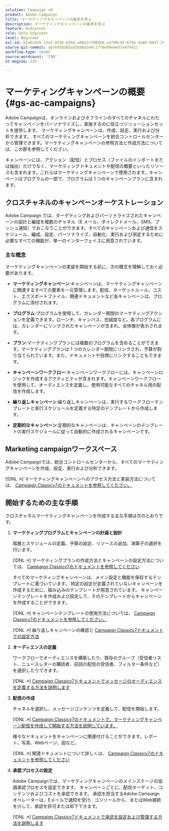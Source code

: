 ```yaml
---
solution: Campaign v8
product: Adobe Campaign
title: マーケティングキャンペーンの基本を学ぶ
description: マーケティングキャンペーンの基本を学ぶ
feature: Audiences
role: Data Engineer
level: Beginner
exl-id: b5a6c845-13a7-4746-b856-a08a3cf80b66,c4798c8f-619e-4a60-80d7-29b9e4c61168
source-git-commit: ab7e458db5ad5696d144c17f6e89e4437a476d11
workflow-type: tm+mt
source-wordcount: '730'
ht-degree: 22%

---
```


# マーケティングキャンペーンの概要{#gs-ac-campaigns}

Adobe Campaignは、オンラインおよびオフラインのすべてのチャネルにわたってキャンペーンをパーソナライズし、実施するのに役立つソリューションセットを提供します。 マーケティングキャンペーンは、作成、設定、実行および分析できます。 すべてのマーケティングキャンペーンを統合コントロールセンターから管理できます。マーケティングキャンペーンの参照方法と作成方法については、この節を参照してください。

キャンペーンには、アクション（配信）とプロセス（ファイルのインポートまたは抽出）だけでなく、マーケティングドキュメントや配信の概要といったリソースも含まれます。これらはマーケティングキャンペーンで使用されます。キャンペーンはプログラムの一部で、プログラムは 1 つのキャンペーンプランに含まれます。

## クロスチャネルのキャンペーンオーケストレーション

Adobe Campaign では、ターゲティングおよびパーソナライズされたキャンペーンの設計と編成を複数のチャネル（E メール、ダイレクトメール、SMS、プッシュ通知）でおこなうことができます。すべてのキャンペーンおよび通信をスケジュール、編成、設定、パーソナライズ、自動化、実行および測定するために必要なすべての機能が、単一のインターフェイスに用意されています。

### 主な概念

マーケティングキャンペーンの実装を開始する前に、次の概念を理解しておく必要があります。

* **マーケティングキャンペーン**:キャンペーンは、マーケティングキャンペーンに関連するすべての要素を一元管理します。配信、ターゲットルール、コスト、エクスポートファイル、関連ドキュメントなど各キャンペーンは、プログラムに添付されます。

* **プログラム**:プログラムを使用して、カレンダー期間のマーケティングアクションを定義できます。ローンチ、キャンバス、忠誠度など。各プログラムには、カレンダーにリンクされたキャンペーンが含まれ、全体像が表示されます。

* **プラン**:マーケティングプランには複数のプログラムを含めることができます。マーケティングプランは 1 つのカレンダー期間にリンクされ、予算が割り当てられています。また、ドキュメントや目標にリンクすることもできます。

* **キャンペーンワークフロー**:キャンペーンワークフローには、キャンペーンロジックを作成するアクティビティが含まれます。キャンペーンワークフローを使用して、オーディエンスを定義し、使用可能なすべてのチャネル用の配信を作成します。

* **繰り返しキャンペーン**:繰り返しキャンペーンは、実行するワークフローテンプレートと実行スケジュールを定義する特定のテンプレートから作成します。

* **定期的なキャンペーン**:定期的なキャンペーンは、キャンペーンのテンプレートの実行スケジュールに従って自動的に作成されるキャンペーンです。

## Marketing campaignワークスペース

Adobe Campaignでは、統合コントロールセンターから、すべてのマーケティングキャンペーンを作成、設定、実行および分析できます。

[!DNL :arrow_upper_right:] マーケティングキャンペーンへのアクセス方法と実装方法については、 [Campaign Classicv7のドキュメントを参照してください。](https://experienceleague.adobe.com/docs/campaign-classic/using/orchestrating-campaigns/about-marketing-campaigns/accessing-marketing-campaigns.html?lang=en#orchestrating-campaigns)


## 開始するための主な手順

クロスチャネルマーケティングキャンペーンを作成する主な手順は次のとおりです。

1. **マーケティングプログラムとキャンペーンの計画と設計**

   階層とスケジュールの定義、予算の設定、リソースの追加、演算子の選択を行います。

   [!DNL :arrow_upper_right:] マーケティングプランの作成方法とキャンペーンの設定方法については、 [Campaign Classicv7のドキュメントを参照してください](https://experienceleague.adobe.com/docs/campaign-classic/using/orchestrating-campaigns/orchestrate-campaigns/setting-up-marketing-campaigns.html?lang=en#creating-plan-and-program-hierarchy)

   すべてのマーケティングキャンペーンは、メイン設定と機能を保存するテンプレートに基づいています。 特定の設定が定義されていないキャンペーンを作成するために、組み込みのテンプレートが用意されています。 キャンペーンテンプレートを作成および設定して、そのテンプレートからキャンペーンを作成することができます。

   [!DNL :arrow_upper_right:] キャンペーンテンプレートの使用方法については、 [Campaign Classicv7のドキュメントを参照してください。](https://experienceleague.adobe.com/docs/campaign-classic/using/orchestrating-campaigns/orchestrate-campaigns/marketing-campaign-templates.html?lang=en#orchestrating-campaigns)

   [!DNL :arrow_upper_right:] 繰り返しキャンペーンの確認と [Campaign Classicv7ドキュメントでの設定方法](https://experienceleague.adobe.com/docs/campaign-classic/using/orchestrating-campaigns/orchestrate-campaigns/setting-up-marketing-campaigns.html?lang=en#recurring-and-periodic-campaigns)

1. **オーディエンスの定義**

   ワークフローでオーディエンスを構築したり、既存のグループ（受信者リスト、ニュースレターの購読者、前回の配信の受信者、フィルター条件など）を選択したりできます。

   [!DNL :arrow_upper_right:]  [Campaign Classicv7ドキュメントでメッセージのオーディエンスを定義する方法を説明します](https://experienceleague.adobe.com/docs/campaign-classic/using/orchestrating-campaigns/orchestrate-campaigns/marketing-campaign-target.html?lang=en#orchestrating-campaigns)

1. **配信の作成**

   チャネルを選択し、メッセージコンテンツを定義して、配信を開始します。

   [!DNL :arrow_upper_right:]  [Campaign Classicv7のドキュメントで、マーケティングキャンペーン配信を作成して開始する方法を説明しています。](https://experienceleague.adobe.com/docs/campaign-classic/using/orchestrating-campaigns/orchestrate-campaigns/marketing-campaign-deliveries.html?lang=en#creating-deliveries)

   様々なドキュメントをキャンペーンに関連付けることができます。レポート、写真、Webページ、図など。

   [!DNL :arrow_upper_right:] 関連ドキュメントについて詳しくは、 [Campaign Classicv7のドキュメントを参照してください](https://experienceleague.adobe.com/docs/campaign-classic/using/orchestrating-campaigns/orchestrate-campaigns/marketing-campaign-assets.html?lang=en#adding-documents)

1. **承認プロセスの設定**

   Adobe Campaignでは、マーケティングキャンペーンのメインステージの協調承認プロセスを設定できます。 キャンペーンごとに、配信ターゲット、コンテンツおよびコストを承認できます。 承認を担当するAdobe Campaignオペレーターは、Eメールで通知を受け、コンソールから、またはWeb接続を介して、承認を許可または却下できます。

   [!DNL :arrow_upper_right:]  [Campaign Classicv7ドキュメントで承認を設定および管理する方法を説明します](https://experienceleague.adobe.com/docs/campaign-classic/using/orchestrating-campaigns/orchestrate-campaigns/marketing-campaign-approval.html?lang=en#orchestrating-campaigns)

